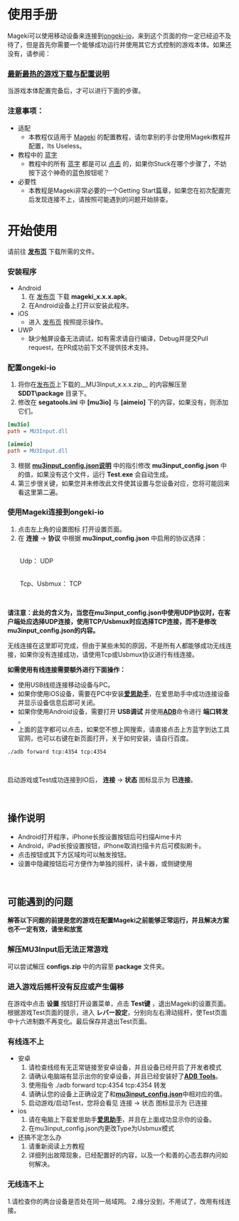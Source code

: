 # 使用手册
Mageki可以使用移动设备来连接到[ongeki-io](https://github.com/Sanheiii/ongeki-io)，来到这个页面的你一定已经迫不及待了，但是首先你需要一个能够成功运行并使用其它方式控制的游戏本体。如果还没有，请参阅：
### [最新最热的游戏下载与配置说明](https://sddt-dist.sys-all.xyz/135/app/SDDT_1.35.01_20220401114514_0.app)
当游戏本体配置完备后，才可以进行下面的步骤。

### 注意事项：
- 适配
  - 本教程仅适用于 [Mageki]([https://sddt-dist.sys-all.xyz/135/app/SDDT_1.35.01_20220401114514_0.app](https://github.com/Sanheiii/Mageki)) 的配置教程，请勿拿别的手台使用Mageki教程并配置，Its Useless。
- 教程中的 [蓝字](https://sddt-dist.sys-all.xyz/135/app/SDDT_1.35.01_20220401114514_0.app)
  - 教程中的所有 [蓝字](https://sddt-dist.sys-all.xyz/135/app/SDDT_1.35.01_20220401114514_0.app) 都是可以 [点击](https://sddt-dist.sys-all.xyz/135/app/SDDT_1.35.01_20220401114514_0.app) 的，如果你Stuck在哪个步骤了，不妨按下这个神奇的蓝色按钮呢？
- 必要性
  - 本教程是Mageki非常必要的一个Getting Start篇章，如果您在初次配置完后发现连接不上，请按照可能遇到的问题开始排查。

# 开始使用
请前往 __[发布页](https://github.com/Sanheiii/Mageki/releases)__ 下载所需的文件。
### 安装程序
- Android
  1. 在 [发布页](https://github.com/Sanheiii/Mageki/releases) 下载 __mageki_x.x.x.apk__。
  2. 在Android设备上打开以安装此程序。
- iOS
  - 进入 [发布页](https://github.com/Sanheiii/Mageki/releases) 按照提示操作。
- UWP
  - 缺少触屏设备无法调试，如有需求请自行编译，Debug并提交Pull request，在PR成功前下文不提供技术支持。
### 配置ongeki-io
1. 将你在[发布页](https://github.com/Sanheiii/Mageki/releases)上下载的__MU3Input_x.x.x.zip__ 的内容解压至 __SDDT\package__ 目录下。
2. 修改在 __segatools.ini__ 中 __[mu3io]__ 与 __[aimeio]__ 下的内容，如果没有，则添加它们。
``` ini
[mu3io]
path = MU3Input.dll

[aimeio]
path = MU3Input.dll
```
3. 根据 [__mu3input_config.json说明__](https://github.com/Sanheiii/Mageki/wiki/mu3input_config.json) 中的指引修改 __mu3input_config.json__ 中的值，如果没有这个文件，运行 __Test.exe__ 会自动生成。
4. 第三步很关键，如果您并未修改此文件使其设置与您设备对应，您将可能回来看这里第二遍。

### 使用Mageki连接到ongeki-io
1. 点击左上角的设置图标 打开设置页面。
2. 在 __连接__ → __协议__ 中根据 __mu3input_config.json__ 中启用的协议选择：

</br>
　　Udp： UDP

</br>
</br>

　　Tcp、Usbmux： TCP

</br>

__请注意：此处的含义为，当您在mu3input_config.json中使用UDP协议时，在客户端处应选择UDP连接，使用TCP/Usbmux时应选择TCP连接，而不是修改mu3input_config.json的内容。__

无线连接在这里即可完成，但由于某些未知的原因，不是所有人都能够成功无线连接，如果你没有连接成功，请使用Tcp或Usbmux协议进行有线连接。

__如需使用有线连接需要额外进行下面操作：__

- 使用USB线缆连接移动设备与PC。
- 如果你使用iOS设备，需要在PC中安装[__爱思助手__](https://www.i4.cn/)，在爱思助手中成功连接设备并显示设备信息后即可关闭。
- 如果你使用Android设备，需要打开 __USB调试__ 并使用[__ADB__](https://developer.android.com/studio/releases/platform-tools)命令进行 __端口转发__ 。
- 上面的蓝字都可以点击，如果您不想上网搜索，请直接点击上方蓝字到达工具官网，也可以右键在新页面打开，关于如何安装，请自行百度。
```
./adb forward tcp:4354 tcp:4354
```


<br/>

启动游戏或Test成功连接到IO后， __连接__ → __状态__ 图标显示为 __已连接__。

<br/>

## 操作说明
- Android打开程序，iPhone长按设置按钮后可扫描Aime卡片
- Android，iPad长按设置按钮，iPhone取消扫描卡片后可模拟刷卡。
- 点击按钮或其下方区域均可以触发按钮。
- 设置中隐藏按钮后可方便作为单独的摇杆，读卡器，或侧键使用

<br/>

## 可能遇到的问题

__解答以下问题的前提是您的游戏在配置Mageki之前能够正常运行，并且解决方案也不一定有效，请坐和放宽__
### 解压MU3Input后无法正常游戏
可以尝试解压 __configs.zip__ 中的内容至 __package__ 文件夹。
### 进入游戏后摇杆没有反应或产生偏移
在游戏中点击 __设置__ 按钮打开设置菜单，点击 __Test键__ ，退出Mageki的设置页面。根据游戏Test页面的提示，进入 __レバー設定__，分别向左右滑动摇杆，使Test页面中十六进制数不再变化。最后保存并退出Test页面。
### 有线连不上
- 安卓
  1. 请检查线缆有无正常链接至安卓设备，并且设备已经开启了开发者模式
  2. 请确认电脑端有显示出你的安卓设备，并且已经安装好了[__ADB Tools__](https://developer.android.com/studio/releases/platform-tools)。
  3. 使用指令 ./adb forward tcp:4354 tcp:4354 转发
  4. 请确认您的设备上正确设定了和[__mu3input_config.json__](https://github.com/Sanheiii/Mageki/wiki/mu3input_config.json)中相对应的值。
  5. 启动游戏/启动Test，您将会看见 连接 → 状态 图标显示为 已连接
- ios
  1. 请在电脑上下载爱思助手[__爱思助手__](https://www.i4.cn/)，并且在上面成功显示你的设备。
  2. 在mu3input_config.json内更改Type为Usbmux模式
- 还搞不定怎么办
  1. 请重新阅读上方教程
  2. 详细列出故障现象，已经配置好的内容，以及一个和善的心态去群内问如何解决。
### 无线连不上
  1.请检查你的两台设备是否处在同一局域网。
  2.缘分没到，不用试了，改用有线连接。
